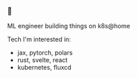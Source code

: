 ### 👋

ML engineer building things on k8s@home

Tech I'm interested in:

* jax, pytorch, polars
* rust, svelte, react
* kubernetes, fluxcd
